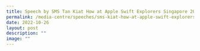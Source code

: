 ```yaml
---
title: Speech by SMS Tan Kiat How at Apple Swift Explorers Singapore 2022 Graduation
permalink: /media-centre/speeches/sms-kiat-how-at-apple-swift-explorers-singapore-2022-graduation/
date: 2022-10-26
layout: post
description: ""
image: ""
---
```

